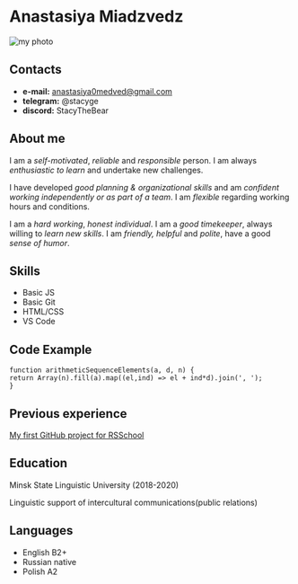 # Anastasiya Miadzvedz
![my photo](https://avatars.githubusercontent.com/u/119749119?s=400&v=4)
## Contacts
- __e-mail:__ anastasiya0medved@gmail.com
- __telegram:__ @stacyge
- __discord:__ StacyTheBear
## About me
I am a _self-motivated_, _reliable_ and _responsible_ person. I am always _enthusiastic to learn_ and undertake new challenges.

I have developed _good planning & organizational skills_ and am _confident working independently or as part of a team_. I am _flexible_ regarding working hours and conditions.

I am a _hard working_, _honest individual_. I am a _good timekeeper_, always willing to _learn new skills_. I am _friendly, helpful_ and _polite_, have a good _sense of humor_. 
## Skills
- Basic JS
- Basic Git
- HTML/CSS
- VS Code
## Code Example 
```
function arithmeticSequenceElements(a, d, n) {
return Array(n).fill(a).map((el,ind) => el + ind*d).join(', ');
}
```
## Previous experience
[My first GitHub project for RSSchool](https://StacyTheBear.github.io/rsschool-cv/cv)
## Education
Minsk State Linguistic University (2018-2020)

Linguistic support of intercultural communications(public relations)
## Languages
- English B2+
- Russian native
- Polish A2
